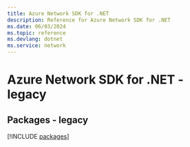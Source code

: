 ```yaml
---
title: Azure Network SDK for .NET
description: Reference for Azure Network SDK for .NET
ms.date: 06/03/2024
ms.topic: reference
ms.devlang: dotnet
ms.service: network
---
```

# Azure Network SDK for .NET - legacy
## Packages - legacy
[!INCLUDE [packages](network-index.md)]